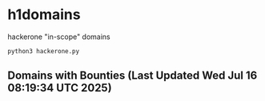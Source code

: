 # h1domains
hackerone "in-scope" domains

`python3 hackerone.py`
## Domains with Bounties (Last Updated Wed Jul 16 08:19:34 UTC 2025)
```

```
